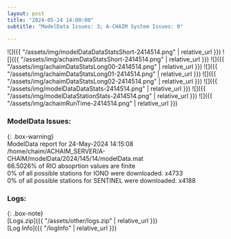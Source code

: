 ```yaml
---
layout: post
title: "2024-05-24 14:00:00"
subtitle: "ModelData Issues: 3; A-CHAIM System Issues: 0"

---
```


![]({{ "/assets/img/modelDataDataStatsShort-2414514.png" | relative_url }})
![]({{ "/assets/img/achaimDataStatsShort-2414514.png" | relative_url }})
![]({{ "/assets/img/achaimDataStatsLong00-2414514.png" | relative_url }})
![]({{ "/assets/img/achaimDataStatsLong01-2414514.png" | relative_url }})
![]({{ "/assets/img/achaimDataStatsLong02-2414514.png" | relative_url }})
![]({{ "/assets/img/modelDataDataStats-2414514.png" | relative_url }})
![]({{ "/assets/img/modelDataStationStats-2414514.png" | relative_url }})
![]({{ "/assets/img/achaimRunTime-2414514.png" | relative_url }})


### ModelData Issues:  
  
{: .box-warning}  
 ModelData report for 24-May-2024 14:15:08   
 /home/chaim/ACHAIM_SERVER/A-CHAIM/modelData/2024/145/14/modelData.mat   
 66.5026% of RIO absoprtion values are finite   
 0% of all possible stations for IONO were downloaded. x4733   
 0% of all possible stations for SENTINEL were downloaded. x4188   
  


### Logs:  
  
{: .box-note}  
[Logs.zip]({{ "/assets/other/logs.zip" | relative_url }})  
[Log Info]({{ "/logInfo" | relative_url }})  
